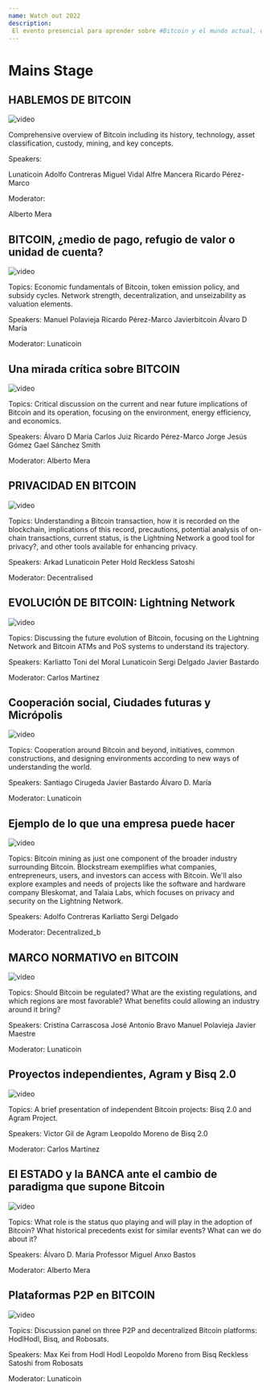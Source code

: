 ```yaml
---
name: Watch out 2022  
description: 
 El evento presencial para aprender sobre #Bitcoin y el mundo actual, conocerse y cooperar. 
---
```


# Mains Stage

## HABLEMOS DE BITCOIN

![video](https://youtu.be/whRXchbRw20?si=zd_WojSs3cwkWQh8)

Comprehensive overview of Bitcoin including its history, technology, asset classification, custody, mining, and key concepts.

Speakers:

Lunaticoin
Adolfo Contreras
Miguel Vidal
Alfre Mancera
Ricardo Pérez-Marco

Moderator:

Alberto Mera

## BITCOIN, ¿medio de pago, refugio de valor o unidad de cuenta?

![video](https://youtu.be/a6byWj7jFvY?si=UlFW-XtrIjQBoRQM)

Topics:
Economic fundamentals of Bitcoin, token emission policy, and subsidy cycles.
Network strength, decentralization, and unseizability as valuation elements.

Speakers:
Manuel Polavieja
Ricardo Pérez-Marco
Javierbitcoin
Álvaro D María

Moderator:
Lunaticoin

## Una mirada crítica sobre BITCOIN

![video](https://youtu.be/d8zL4dy5Kd4?si=T-a1qICHtfg0dCrl)

Topics:
Critical discussion on the current and near future implications of Bitcoin and its operation, focusing on the environment, energy efficiency, and economics.

Speakers:
Álvaro D María
Carlos Juiz
Ricardo Pérez-Marco
Jorge Jesús Gómez
Gael Sánchez Smith

Moderator:
Alberto Mera


## PRIVACIDAD EN BITCOIN

![video](https://youtu.be/2cc74jyCngE?si=Hm1DqpG01brag70T)

Topics:
Understanding a Bitcoin transaction, how it is recorded on the blockchain, implications of this record, precautions, potential analysis of on-chain transactions, current status, is the Lightning Network a good tool for privacy?, and other tools available for enhancing privacy.

Speakers:
Arkad
Lunaticoin
Peter Hold
Reckless Satoshi

Moderator:
Decentralised


## EVOLUCIÓN DE BITCOIN: Lightning Network

![video](https://youtu.be/HCNH4cPkzr8?si=Uh3hHSmEqp7mqb4o)

Topics:
Discussing the future evolution of Bitcoin, focusing on the Lightning Network and Bitcoin ATMs and PoS systems to understand its trajectory.

Speakers:
Karliatto
Toni del Moral
Lunaticoin
Sergi Delgado
Javier Bastardo

Moderator:
Carlos Martinez


## Cooperación social, Ciudades futuras y Micrópolis

![video](https://youtu.be/qk3TdR6DZqU?si=eu4bifg2OPKqzI7X)

Topics:
Cooperation around Bitcoin and beyond, initiatives, common constructions, and designing environments according to new ways of understanding the world.

Speakers:
Santiago Cirugeda
Javier Bastardo
Álvaro D. María

Moderator:
Lunaticoin


## Ejemplo de lo que una empresa puede hacer

![video](https://youtu.be/BNJioRF6qZU?si=i4wU3z43oowY-3sx)

Topics:
Bitcoin mining as just one component of the broader industry surrounding Bitcoin. Blockstream exemplifies what companies, entrepreneurs, users, and investors can access with Bitcoin. We'll also explore examples and needs of projects like the software and hardware company Bleskomat, and Talaia Labs, which focuses on privacy and security on the Lightning Network.

Speakers:
Adolfo Contreras
Karliatto
Sergi Delgado

Moderator:
Decentralized_b


## MARCO NORMATIVO en BITCOIN

![video](https://youtu.be/cbSAmIQlyns?si=-63OI2bonK2FtKDY)

Topics:
Should Bitcoin be regulated? What are the existing regulations, and which regions are most favorable? What benefits could allowing an industry around it bring?

Speakers:
Cristina Carrascosa
José Antonio Bravo
Manuel Polavieja
Javier Maestre

Moderator:
Lunaticoin


## Proyectos independientes, Agram y Bisq 2.0 

![video](https://youtu.be/fApR3ZPXe60?si=bH168RMPkhMDuB1B)

Topics:
A brief presentation of independent Bitcoin projects: Bisq 2.0 and Agram Project.

Speakers:
Victor Gil de Agram
Leopoldo Moreno de Bisq 2.0

Moderator:
Carlos Martínez


## El ESTADO y la BANCA ante el cambio de paradigma que supone Bitcoin

![video](https://youtu.be/jPwjfDfWOsw?si=ymRqafgrbLi-cRiL)

Topics:
What role is the status quo playing and will play in the adoption of Bitcoin? What historical precedents exist for similar events? What can we do about it?

Speakers:
Álvaro D. María
Professor Miguel Anxo Bastos

Moderator:
Alberto Mera

## Plataformas P2P en BITCOIN

![video](https://youtu.be/2U-yCvIrI4g?si=W-90aEZOb2t7Bij5)

Topics:
Discussion panel on three P2P and decentralized Bitcoin platforms: HodlHodl, Bisq, and Robosats.

Speakers:
Max Kei from Hodl Hodl
Leopoldo Moreno from Bisq
Reckless Satoshi from Robosats

Moderator:
Lunaticoin


